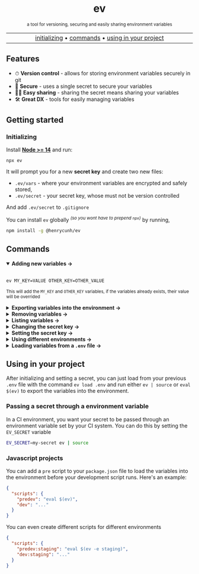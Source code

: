 <div align="center">

# ev
  <sup>a tool for versioning, securing and easily sharing environment variables</sup>

</div>


<p align="center">
  <table>
    <tbody>
      <td align="center">
        <img width="2000" height="0"><br>
        <a href="#initializing">initializing</a> • <a href="#commands">commands</a> • <a href="#using-in-your-project">using in your project</a><br>
        <img width="2000" height="0">
      </td>
    </tbody>
  </table>
</p>

## Features
- ⏱ **Version control** - allows for storing environment variables securely in git
- 🔑 **Secure** - uses a single secret to secure your variables
- 🧑‍💻 **Easy sharing** - sharing the secret means sharing your variables
- 🛠 **Great DX** - tools for easily managing variables  

## Getting started

### Initializing

Install [**Node >= 14**](https://nodejs.org/en/) and run:
```
npx ev
```
It will prompt you for a new **secret key** and create two new files:
  - `.ev/vars` - where your environment variables are encrypted and safely stored,
  - `.ev/secret` - your secret key, whose must not be version controlled

And add `.ev/secret` to `.gitignore`

You can install `ev` globally <sup>*(so you wont have to prepend `npx`)*</sup> by running,
```bash
npm install -g @henrycunh/ev
```

## Commands

<details open>
<summary><strong>Adding new variables →</strong></summary>
<br>

```bash
ev MY_KEY=VALUE OTHER_KEY=OTHER_VALUE
```
<sup>This will add the `MY_KEY` and `OTHER_KEY` variables, if the variables already exists, their value will be overrided</sup>
</details>

<details>
<summary><strong>Exporting variables into the environment →</strong></summary>
<br>
  
```bash
ev | source
# you can alternatively use
eval $(ev)
```
<sup>This will export every variable into the environment</sup>

You can test it by running

```bash
ev TEST=123 && ev | source && echo $TEST
```
<sup>This should print `Added 1 variables.` followed by `123`.</sup>
</details>
  
<details>
<summary><strong>Removing variables →</strong></summary>
<br>
  
```bash
ev rm MY_KEY OTHER_KEY
```
<sup>This will remove the `MY_KEY` and `OTHER_KEY` variables</sup>
</details>

<details>
<summary><strong>Listing variables →</strong></summary>
<br>
  
```bash
ev ls
```
<sup>This will list all variables</sup>
```bash
ev ls MY_KEY
```
<sup>This will list the `MY_KEY` variable</sup>
</details>

<details>
<summary><strong>Changing the secret key →</strong></summary>
<br>
  
```bash
ev change-secret
```
<sup>This will prompt for the old key and the new one, if the old key is correct, it will re-encrypt the variables with the new one</sup>
</details>

<details>
<summary><strong>Setting the secret key →</strong></summary>
<br>
  
In case you mistype your secret, you can just run this to type the secret again
```bash
ev set-secret
```
<sup>This will prompt for the secret</sup>
</details>

<details>
<summary><strong>Using different environments →</strong></summary>
<br>
  
You can append the option `--env` <sup>*(or `-e`)*</sup> on any command to specify a different environment
```bash
ev -e staging MY_KEY=VALUE_IN_STAGING
```
<sup>The variables for each environment is stored in a different file</sup>
</details>
  
<details>
  <summary><strong>Loading variables from a <code>.env</code> file →</strong></summary>
<br>
  
```bash
ev load .env
```
<sup>All the variables on `.env` will be loaded into the default environment</sup>
</details>

## Using in your project
After initializing and setting a secret, you can just load from your previous `.env` file with the command `ev load .env` and run either `ev | source` or `eval $(ev)` to export the variables into the environment.

### Passing a secret through a environment variable
In a CI environment, you want your secret to be passed through an environment variable set by your CI system. You can do this by setting the `EV_SECRET` variable
```bash
EV_SECRET=my-secret ev | source
```

### Javascript projects
You can add a `pre` script to your `package.json` file to load the variables into the environment before your development script runs. Here's an example:
```json
{
  "scripts": {
    "predev": "eval $(ev)",
    "dev": "..."
  }
}
```
You can even create different scripts for different environments
```json
{
  "scripts": {
    "predev:staging": "eval $(ev -e staging)",
    "dev:staging": "..."
  }
}
```




